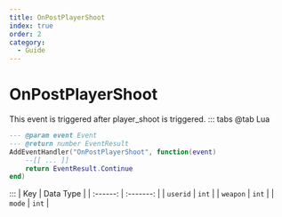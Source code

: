 ```yaml
---
title: OnPostPlayerShoot
index: true
order: 2
category:
  - Guide
---
```


# OnPostPlayerShoot
This event is triggered after player_shoot is triggered.
::: tabs
@tab Lua
```lua
--- @param event Event
--- @return number EventResult
AddEventHandler("OnPostPlayerShoot", function(event)
    --[[ ... ]]
    return EventResult.Continue
end)
```

:::
|    Key   | Data Type |
| :------: | :-------: |
| `userid` |   `int`   |
| `weapon` |   `int`   |
|  `mode`  |   `int`   |